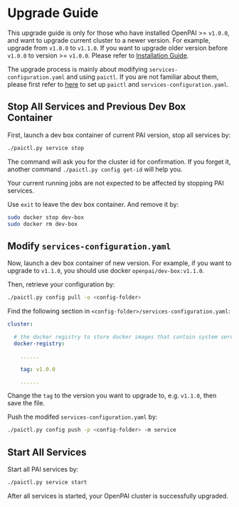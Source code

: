 # Upgrade Guide

This upgrade guide is only for those who have installed OpenPAI >= `v1.0.0`, and want to upgrade current cluster to a newer version. For example, upgrade from `v1.0.0` to `v1.1.0`. If you want to upgrade older version before `v1.0.0` to version >= `v1.0.0`. Please refer to [Installation Guide](./installation-guide.md).

The upgrade process is mainly about modifying `services-configuration.yaml` and using `paictl`. If you are not familiar about them, please first refer to [here](./basic-management-operations.md#pai-service-management-and-paictl) to set up `paictl` and `services-configuration.yaml`.

## Stop All Services and Previous Dev Box Container

First, launch a dev box container of current PAI version, stop all services by:

```bash
./paictl.py service stop
```

The command will ask you for the cluster id for confirmation. If you forget it, another command `./paictl.py config get-id` will help you.

Your current running jobs are not expected to be affected by stopping PAI services.

Use `exit` to leave the dev box container. And remove it by:

```bash
sudo docker stop dev-box
sudo docker rm dev-box
```

## Modify `services-configuration.yaml`

Now, launch a dev box container of new version. For example, if you want to upgrade to `v1.1.0`, you should use docker `openpai/dev-box:v1.1.0`.

Then, retrieve your configuration by:

```bash
./paictl.py config pull -o <config-folder>
```

Find the following section in `<config-folder>/services-configuration.yaml`:

```yaml
cluster:

  # the docker registry to store docker images that contain system services like frameworklauncher, hadoop, etc.
  docker-registry:

    ......

    tag: v1.0.0

    ......
```

Change the `tag` to the version you want to upgrade to, e.g. `v1.1.0`, then save the file.

Push the modifed `services-configuration.yaml` by:

```bash
./paictl.py config push -p <config-folder> -m service
```

## Start All Services

Start all PAI services by:

```bash
./paictl.py service start
```

After all services is started, your OpenPAI cluster is successfully upgraded.